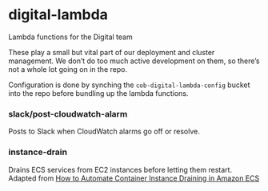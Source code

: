 # digital-lambda
Lambda functions for the Digital team

These play a small but vital part of our deployment and cluster management. We
don’t do too much active development on them, so there’s not a whole lot going
on in the repo.

Configuration is done by synching the `cob-digital-lambda-config` bucket into
the repo before bundling up the lambda functions.

### slack/post-cloudwatch-alarm

Posts to Slack when CloudWatch alarms go off or resolve.

### instance-drain

Drains ECS services from EC2 instances before letting them restart. Adapted from
[How to Automate Container Instance Draining in Amazon
ECS](https://aws.amazon.com/blogs/compute/how-to-automate-container-instance-draining-in-amazon-ecs/)
